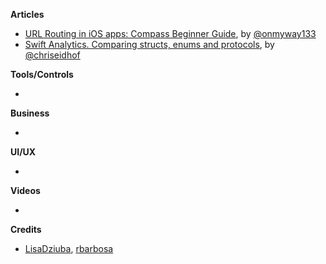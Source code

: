 **Articles**

* [URL Routing in iOS apps: Compass Beginner Guide](https://medium.com/flawless-app-stories/url-routing-with-compass-d59c0061e7e2), by [@onmyway133](https://twitter.com/onmyway133)
* [Swift Analytics. Comparing structs, enums and protocols](http://chris.eidhof.nl/post/swift-analytics/), by [@chriseidhof](https://twitter.com/chriseidhof)

**Tools/Controls**

* 

**Business**

* 

**UI/UX**

* 

**Videos**

* 

**Credits**

* [LisaDziuba](https://github.com/LisaDziuba), [rbarbosa](https://github.com/rbarbosa)

